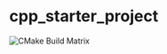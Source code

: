 # cpp_starter_project

![CMake Build Matrix](https://github.com/juliencombattelli/cpp_starter_project/workflows/CMake%20Build%20Matrix/badge.svg)
